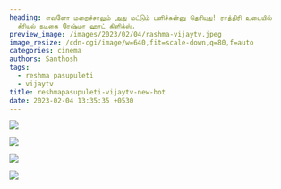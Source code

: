 ```yaml
---
heading: எவளோ மறைச்சாலும் அது மட்டும் பளிச்சுன்னு தெரியுது! ராத்திரி உடையில்
  சீரியல் நடிகை ரேஷ்மா ஹாட் கிளிக்ஸ்.
preview_image: /images/2023/02/04/rashma-vijaytv.jpeg
image_resize: /cdn-cgi/image/w=640,fit=scale-down,q=80,f=auto
categories: cinema
authors: Santhosh
tags:
  - reshma pasupuleti
  - vijaytv
title: reshmapasupuleti-vijaytv-new-hot
date: 2023-02-04 13:35:35 +0530
---
```

![](/images/2023/02/04/reshmapasupuleti-vijaytv-new-hot.jpeg)

![](/images/2023/02/04/reshmapasupuleti-vijaytv-new-hot2.jpeg)

![](/images/2023/02/04/reshmapasupuleti-vijaytv-new-hot4.jpeg)

![](/images/2023/02/04/reshmapasupuleti-vijaytv-new-hot6.jpeg)